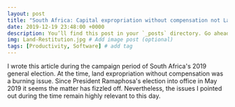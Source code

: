```yaml
---
layout: post
title: "South Africa: Capital expropriation without compensation not Land"
date: 2019-12-19 23:48:00 +0000
description: You’ll find this post in your `_posts` directory. Go ahead and edit it and re-build the site to see your changes. # Add post description (optional)
img: Land-Restitution.jpg # Add image post (optional)
tags: [Productivity, Software] # add tag
---
```


I wrote this article during the campaign period of South Africa's 2019 general election. At the time, land expropriation without compensation was a burning issue. Since President Ramaphosa's election into office in May 2019 it seems the matter has fizzled off. Nevertheless, the issues I pointed out during the time remain highly relevant to this day.






